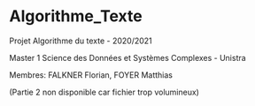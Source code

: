 # Algorithme_Texte

Projet Algorithme du texte - 2020/2021

Master 1 Science des Données et Systèmes Complexes - Unistra

Membres: FALKNER Florian, FOYER Matthias

(Partie 2 non disponible car fichier trop volumineux)
